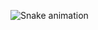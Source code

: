 ![Snake animation](https://github.com/Igorrocha1/Igorrocha1/blob/output/github-contribution-grid-snake.svg)
